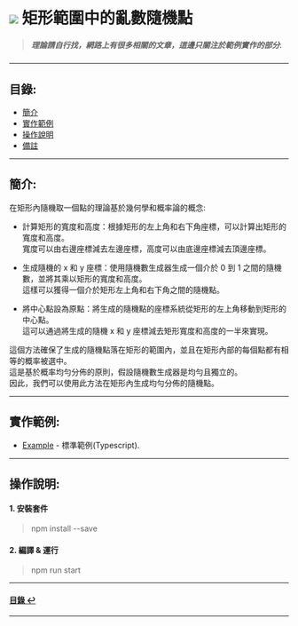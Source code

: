 # ![](https://drive.google.com/uc?id=10INx5_pkhMcYRdx_OO4rXNXxcsvPtBYq) 矩形範圍中的亂數隨機點
> ##### 理論請自行找，網路上有很多相關的文章，這邊只關注於範例實作的部分.

---

<!--ts-->
## 目錄:
* [簡介](#簡介)
* [實作範例](#實作範例)
* [操作說明](#操作說明)
* [備註](#備註)
<!--te-->

---

## 簡介:
在矩形內隨機取一個點的理論基於幾何學和概率論的概念:<br>

- 計算矩形的寬度和高度：根據矩形的左上角和右下角座標，可以計算出矩形的寬度和高度。<br>
寬度可以由右邊座標減去左邊座標，高度可以由底邊座標減去頂邊座標。<br>

- 生成隨機的 x 和 y 座標：使用隨機數生成器生成一個介於 0 到 1 之間的隨機數，並將其乘以矩形的寬度和高度。<br>
這樣可以獲得一個介於矩形左上角和右下角之間的隨機點。<br>

- 將中心點設為原點：將生成的隨機點的座標系統從矩形的左上角移動到矩形的中心點。<br>
這可以通過將生成的隨機 x 和 y 座標減去矩形寬度和高度的一半來實現。

這個方法確保了生成的隨機點落在矩形的範圍內，並且在矩形內部的每個點都有相等的概率被選中。<br>
這是基於概率均勻分佈的原則，假設隨機數生成器是均勻且獨立的。<br>
因此，我們可以使用此方法在矩形內生成均勻分佈的隨機點。

---


## 實作範例:
- [Example](https://github.com/RC-Dev-Tech/graphic-science-random-point-on-rect-range/blob/main/src/examples/example1.ts) - 標準範例(Typescript).

---

## 操作說明:
#### 1. 安裝套件
> npm install --save
#### 2. 編譯 & 運行
> npm run start

---
<!--ts-->
#### [目錄 ↩](#目錄)
<!--te-->
---
